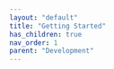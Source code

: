 ```yaml
---
layout: "default"
title: "Getting Started"
has_children: true
nav_order: 1
parent: "Development"
---
```

